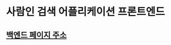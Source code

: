 <h1>사람인 검색 어플리케이션 프론트엔드</h1>

<h2><a href="https://github.com/rerun1129/job_search_back">백엔드 페이지 주소</h2>
